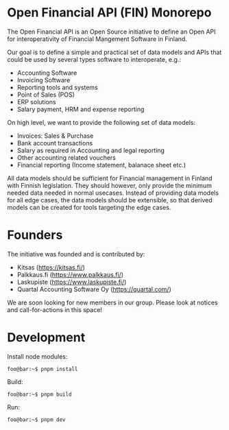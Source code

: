 Open Financial API (FIN) Monorepo
=================================

The Open Financial API is an Open Source initiative to define an Open API for interoperativity
of Financial Mangement Software in Finland.

Our goal is to define a simple and practical set of data models and APIs
that could be used by several types software to interoperate, e.g.:

- Accounting Software
- Invoicing Software
- Reporting tools and systems
- Point of Sales (POS)
- ERP solutions
- Salary payment, HRM and expense reporting

On high level, we want to provide the following set of data models:

- Invoices: Sales & Purchase
- Bank account transactions
- Salary as required in Accounting and legal reporting
- Other accounting related vouchers
- Financial reporting (Income statement, balanace sheet etc.)

All data models should be sufficient for Financial management in Finland with
Finnish legislation. They should however, only provide the minimum needed data
needed in normal usecases. Instead of providing data models for all edge cases,
the data models should be extensible, so that derived models can be created for
tools targeting the edge cases.

Founders
========

The initiative was founded and is contributed by:

- Kitsas (https://kitsas.fi/)
- Palkkaus.fi (https://www.palkkaus.fi/)
- Laskupiste (https://www.laskupiste.fi/)
- Quartal Accounting Software Oy (https://quartal.com/)

We are soon looking for new members in our group.
Please look at notices and call-for-actions in this space!

Development
===========

Install node modules:
```console
foo@bar:~$ pnpm install
```

Build:
```console
foo@bar:~$ pnpm build
```

Run:
```console
foo@bar:~$ pnpm dev
```


